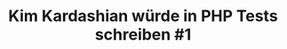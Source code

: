 ---
layout: post
title: "Kim Kardashian würde in PHP Tests schreiben #1"
external_url: http://liechtenecker.at/kim-kardashian-wuerde-in-php-tests-schreiben/
---